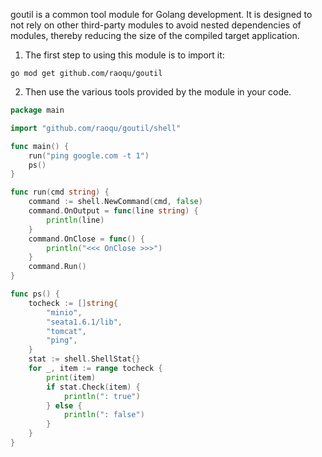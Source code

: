 goutil is a common tool module for Golang development. It is designed to not rely on other third-party modules to avoid nested dependencies of modules, thereby reducing the size of the compiled target application.

1. The first step to using this module is to import it:

```shell
go mod get github.com/raoqu/goutil
```

2. Then use the various tools provided by the module in your code.

```go
package main

import "github.com/raoqu/goutil/shell"

func main() {
	run("ping google.com -t 1")
	ps()
}

func run(cmd string) {
	command := shell.NewCommand(cmd, false)
	command.OnOutput = func(line string) {
		println(line)
	}
	command.OnClose = func() {
		println("<<< OnClose >>>")
	}
	command.Run()
}

func ps() {
	tocheck := []string{
		"minio",
		"seata1.6.1/lib",
		"tomcat",
		"ping",
	}
	stat := shell.ShellStat{}
	for _, item := range tocheck {
		print(item)
		if stat.Check(item) {
			println(": true")
		} else {
			println(": false")
		}
	}
}
```
